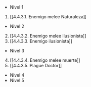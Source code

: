  - Nivel 1
1. [[4.4.3.1. Enemigo melee Naturaleza]]
- Nivel 2
2. [[4.4.3.2. Enemigo melee Ilusionista]]
3. [[4.4.3.3. Enemigo ilusionista]]
- Nivel 3
4. [[4.4.3.4. Enemigo melee muerte]]
5. [[4.4.3.5. Plague Doctor]]
- Nivel 4
- Nivel 5
